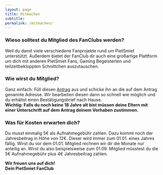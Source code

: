 ```yaml
---
layout: page
title: Mitmachen
subtitle:
permalink: /mitmachen/
---
```


### Wieso solltest du Mitglied des FanClubs werden?
Weil du damit viele verschiedene Fanprojekte rund um PietSmiet unterstützt. Außerdem bietet der FanClub dir auch eine großartige Plattform um dich mit anderen PietSmiet Fans, Gaming Begeisterten und teilzeitbekloppten Schnittchen auszutauschen.

### Wie wirst du Mitglied?
Ganz einfach: Füll diesen [Antrag](/dokumente/PietSmiet-FanClub-Mitgliedsantrag-22.08.17.pdf) aus und schicke ihn an die auf dem Antrag genannte Adresse. Wir bearbeiten diesen dann so schnell wie möglich und du erhältst einen Bestätigungsbrief nach Hause.<br>
**Wichtig: Falls du noch keine 18 Jahre alt bist müssen deine Eltern mit einer Unterschrift auf dem Antrag deinem Vorhaben zustimmen.**

### Was für Kosten erwarten dich?
Du musst einmalig 5€ als Aufnahmegebühr zahlen. Dazu kommt noch der Jahresbeitrag in Höhe von 12€. Dieser wird immer zum 01.01. eines Jahres fällig. Wirst du vor dem 01.01. Mitglied rechnen wir dir die Monate nur anteilig an. Wirst du also beispielsweise zum 01.09. Mitglied müsstest du die 5€ Aufnahmegebühr plus 4€ Jahresbeitrag zahlen.

**Wir freuen uns auf dich!**<br>
**Dein PietSmiet FanClub**
